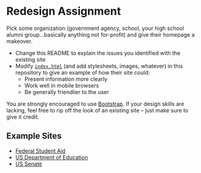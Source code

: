 # Redesign Assignment

Pick some organization (government agency, school, your high school alumni group...basically anything not for-profit) and give their homepage a makeover.

* Change this README to explain the issues you identified with the existing site
* Modify [`index.html`](index.html) (and add stylesheets, images, whatever) in this repository to give an example of how their site could:
    * Present information more clearly
    * Work well in mobile browsers
    * Be generally friendlier to the user

You are strongly encouraged to use [Bootstrap](http://getbootstrap.com/). If your design skills are lacking, feel free to rip off the look of an existing site – just make sure to give it credit.

## Example Sites

* [Federal Student Aid](https://studentloans.gov/)
* [US Department of Education](http://www.ed.gov/)
* [US Senate](http://www.senate.gov/)
